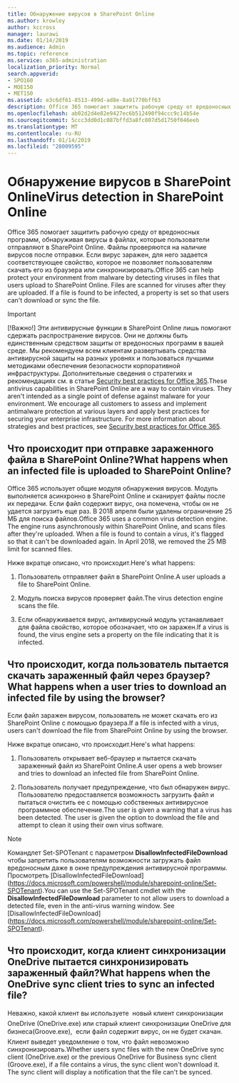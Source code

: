 ```yaml
---
title: Обнаружение вирусов в SharePoint Online
ms.author: krowley
author: kccross
manager: laurawi
ms.date: 01/14/2019
ms.audience: Admin
ms.topic: reference
ms.service: o365-administration
localization_priority: Normal
search.appverid:
- SPO160
- MOE150
- MET150
ms.assetid: e3c6df61-8513-499d-ad8e-8a91770bff63
description: Office 365 помогает защитить рабочую среду от вредоносных программ, обнаруживая вирусы в файлах, которые пользователи отправляют в SharePoint Online. Файлы проверяются на наличие вирусов после отправки. Если вирус заражен, для него задается соответствующее свойство, которое не позволяет пользователям скачать его из браузера или синхронизировать.
ms.openlocfilehash: ab02d2d4e82e9427ec6b512490f94ccc9c14b54e
ms.sourcegitcommit: 5ccc3dd0d1c087bffd3a8fc807d5d1750f046eeb
ms.translationtype: MT
ms.contentlocale: ru-RU
ms.lasthandoff: 01/14/2019
ms.locfileid: "28009595"
---
```

# <a name="virus-detection-in-sharepoint-online"></a><span data-ttu-id="36210-105">Обнаружение вирусов в SharePoint Online</span><span class="sxs-lookup"><span data-stu-id="36210-105">Virus detection in SharePoint Online</span></span>

<span data-ttu-id="36210-p102">Office 365 помогает защитить рабочую среду от вредоносных программ, обнаруживая вирусы в файлах, которые пользователи отправляют в SharePoint Online. Файлы проверяются на наличие вирусов после отправки. Если вирус заражен, для него задается соответствующее свойство, которое не позволяет пользователям скачать его из браузера или синхронизировать.</span><span class="sxs-lookup"><span data-stu-id="36210-p102">Office 365 can help protect your environment from malware by detecting viruses in files that users upload to SharePoint Online. Files are scanned for viruses after they are uploaded. If a file is found to be infected, a property is set so that users can't download or sync the file.</span></span>
  
> [!IMPORTANT]
> <span data-ttu-id="36210-p103">[!Важно!] Эти антивирусные функции в SharePoint Online лишь помогают сдержать распространение вирусов. Они не должны быть единственным средством защиты от вредоносных программ в вашей среде. Мы рекомендуем всем клиентам развертывать средства антивирусной защиты на разных уровнях и пользоваться лучшими методиками обеспечения безопасности корпоративной инфраструктуры. Дополнительные сведения о стратегиях и рекомендациях см. в статье [Security best practices for Office 365](security-best-practices.md).</span><span class="sxs-lookup"><span data-stu-id="36210-p103">These antivirus capabilities in SharePoint Online are a way to contain viruses. They aren't intended as a single point of defense against malware for your environment. We encourage all customers to assess and implement antimalware protection at various layers and apply best practices for securing your enterprise infrastructure. For more information about strategies and best practices, see [Security best practices for Office 365](security-best-practices.md).</span></span> 
  
## <a name="what-happens-when-an-infected-file-is-uploaded-to-sharepoint-online"></a><span data-ttu-id="36210-113">Что происходит при отправке зараженного файла в SharePoint Online?</span><span class="sxs-lookup"><span data-stu-id="36210-113">What happens when an infected file is uploaded to SharePoint Online?</span></span>

<span data-ttu-id="36210-p104">Office 365 использует общие модуля обнаружения вирусов. Модуль выполняется асинхронно в SharePoint Online и сканирует файлы после их передачи. Если файл содержит вирус, она помечена, чтобы он не удается загрузить еще раз. В 2018 апреля были удалены ограничение 25 МБ для поиска файлов.</span><span class="sxs-lookup"><span data-stu-id="36210-p104">Office 365 uses a common virus detection engine. The engine runs asynchronously within SharePoint Online, and scans files after they're uploaded. When a file is found to contain a virus, it's flagged so that it can't be downloaded again. In April 2018, we removed the 25 MB limit for scanned files.</span></span>
  
<span data-ttu-id="36210-118">Ниже вкратце описано, что происходит.</span><span class="sxs-lookup"><span data-stu-id="36210-118">Here's what happens:</span></span>
  
1. <span data-ttu-id="36210-119">Пользователь отправляет файл в SharePoint Online.</span><span class="sxs-lookup"><span data-stu-id="36210-119">A user uploads a file to SharePoint Online.</span></span>
    
2. <span data-ttu-id="36210-120">Модуль поиска вирусов проверяет файл.</span><span class="sxs-lookup"><span data-stu-id="36210-120">The virus detection engine scans the file.</span></span>
    
3. <span data-ttu-id="36210-121">Если обнаруживается вирус, антивирусный модуль устанавливает для файла свойство, которое обозначает, что он заражен.</span><span class="sxs-lookup"><span data-stu-id="36210-121">If a virus is found, the virus engine sets a property on the file indicating that it is infected.</span></span>
    
## <a name="what-happens-when-a-user-tries-to-download-an-infected-file-by-using-the-browser"></a><span data-ttu-id="36210-122">Что происходит, когда пользователь пытается скачать зараженный файл через браузер?</span><span class="sxs-lookup"><span data-stu-id="36210-122">What happens when a user tries to download an infected file by using the browser?</span></span>

<span data-ttu-id="36210-123">Если файл заражен вирусом, пользователь не может скачать его из SharePoint Online с помощью браузера.</span><span class="sxs-lookup"><span data-stu-id="36210-123">If a file is infected with a virus, users can't download the file from SharePoint Online by using the browser.</span></span>
  
<span data-ttu-id="36210-124">Ниже вкратце описано, что происходит.</span><span class="sxs-lookup"><span data-stu-id="36210-124">Here's what happens:</span></span>
  
1. <span data-ttu-id="36210-125">Пользователь открывает веб-браузер и пытается скачать зараженный файл из SharePoint Online.</span><span class="sxs-lookup"><span data-stu-id="36210-125">A user opens a web browser and tries to download an infected file from SharePoint Online.</span></span>
    
2. <span data-ttu-id="36210-p105">Пользователь получает предупреждение, что был обнаружен вирус. Пользователю предоставляется возможность загрузить файл и пытаться очистить ее с помощью собственных антивирусное программное обеспечение.</span><span class="sxs-lookup"><span data-stu-id="36210-p105">The user is given a warning that a virus has been detected. The user is given the option to download the file and attempt to clean it using their own virus software.</span></span>

> [!NOTE]
> <span data-ttu-id="36210-p106">Командлет Set-SPOTenant с параметром **DisallowInfectedFileDownload** чтобы запретить пользователям возможности загружать файл вредоносным даже в окне предупреждения антивирусной программы. Просмотреть [DisallowInfectedFileDownload] (https://docs.microsoft.com/powershell/module/sharepoint-online/Set-SPOTenant).</span><span class="sxs-lookup"><span data-stu-id="36210-p106">You can use the Set-SPOTenant cmdlet with the **DisallowInfectedFileDownload** parameter to not allow users to download a detected file, even in the anti-virus warning window. See [DisallowInfectedFileDownload] (https://docs.microsoft.com/powershell/module/sharepoint-online/Set-SPOTenant).</span></span>
    
## <a name="what-happens-when-the-onedrive-sync-client-tries-to-sync-an-infected-file"></a><span data-ttu-id="36210-130">Что происходит, когда клиент синхронизации OneDrive пытается синхронизировать зараженный файл?</span><span class="sxs-lookup"><span data-stu-id="36210-130">What happens when the OneDrive sync client tries to sync an infected file?</span></span>

<span data-ttu-id="36210-p107">Неважно, какой клиент вы используете  новый клиент синхронизации OneDrive (OneDrive.exe) или старый клиент синхронизации OneDrive для бизнеса(Groove.exe),  если файл содержит вирус, он не будет скачан. Клиент выведет уведомление о том, что файл невозможно синхронизировать.</span><span class="sxs-lookup"><span data-stu-id="36210-p107">Whether users sync files with the new OneDrive sync client (OneDrive.exe) or the previous OneDrive for Business sync client (Groove.exe), if a file contains a virus, the sync client won't download it. The sync client will display a notification that the file can't be synced.</span></span>
  

